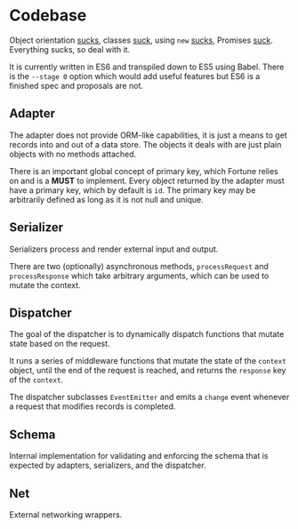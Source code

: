 # Codebase

Object orientation [sucks](https://www.sics.se/~joe/bluetail/vol1/v1_oo.html), classes [suck](http://ericleads.com/2012/09/stop-using-constructor-functions-in-javascript/), using `new` [sucks](http://www.ianbicking.org/blog/2013/04/new-considered-harmful.html), Promises [suck](http://robotlolita.me/2013/06/28/promises-considered-harmful.html). Everything sucks, so deal with it.

It is currently written in ES6 and transpiled down to ES5 using Babel. There is the `--stage 0` option which would add useful features but ES6 is a finished spec and proposals are not.


## Adapter

The adapter does not provide ORM-like capabilities, it is just a means to get records into and out of a data store. The objects it deals with are just plain objects with no methods attached.

There is an important global concept of primary key, which Fortune relies on and is a **MUST** to implement. Every object returned by the adapter must have a primary key, which by default is `id`. The primary key may be arbitrarily defined as long as it is not null and unique.


## Serializer

Serializers process and render external input and output.

There are two (optionally) asynchronous methods, `processRequest` and `processResponse` which take arbitrary arguments, which can be used to mutate the context.


## Dispatcher

The goal of the dispatcher is to dynamically dispatch functions that mutate state based on the request.

It runs a series of middleware functions that mutate the state of the `context` object, until the end of the request is reached, and returns the `response` key of the `context`.

The dispatcher subclasses `EventEmitter` and emits a `change` event whenever a request that modifies records is completed.


## Schema

Internal implementation for validating and enforcing the schema that is expected by adapters, serializers, and the dispatcher.


## Net

External networking wrappers.
